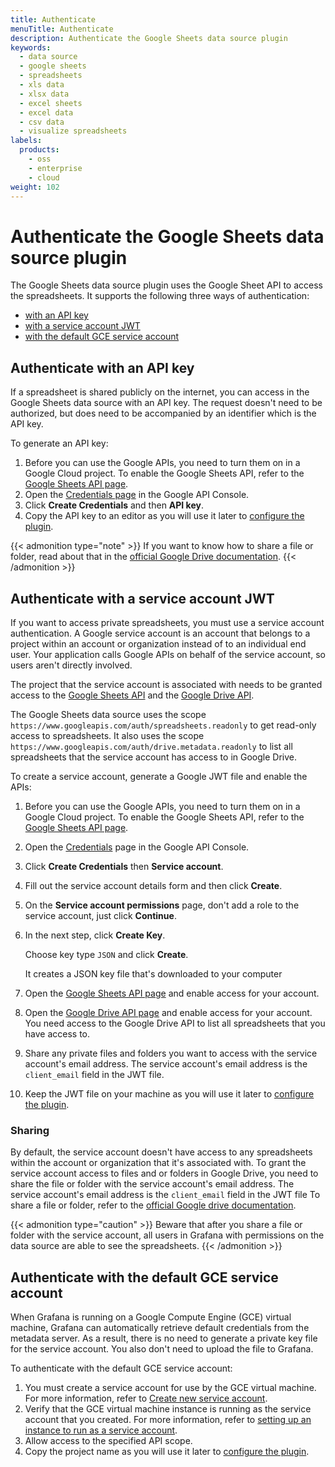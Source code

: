 ```yaml
---
title: Authenticate
menuTitle: Authenticate
description: Authenticate the Google Sheets data source plugin
keywords:
  - data source
  - google sheets
  - spreadsheets
  - xls data
  - xlsx data
  - excel sheets
  - excel data
  - csv data
  - visualize spreadsheets
labels:
  products:
    - oss
    - enterprise
    - cloud
weight: 102
---
```


# Authenticate the Google Sheets data source plugin

The Google Sheets data source plugin uses the Google Sheet API to access the spreadsheets.
It supports the following three ways of authentication:

- [with an API key](#authenticate-with-an-api-key)
- [with a service account JWT](#authenticate-with-a-service-account-jwt)
- [with the default GCE service account](#authenticate-with-the-default-gce-service-account)

## Authenticate with an API key

If a spreadsheet is shared publicly on the internet, you can access in the Google Sheets data source with an API key.
The request doesn't need to be authorized, but does need to be accompanied by an identifier which is the API key.

To generate an API key:

1. Before you can use the Google APIs, you need to turn them on in a Google Cloud project.
   To enable the Google Sheets API, refer to the [Google Sheets API page](https://console.cloud.google.com/apis/library/sheets.googleapis.com).
1. Open the [Credentials page](https://console.developers.google.com/apis/credentials) in the Google API Console.
1. Click **Create Credentials** and then **API key**.
1. Copy the API key to an editor as you will use it later to [configure the plugin](../configure/).

{{< admonition type="note" >}}
If you want to know how to share a file or folder, read about that in the [official Google Drive documentation](https://support.google.com/drive/answer/2494822?co=GENIE.Platform%3DDesktop&hl=en#share_publicly).
{{< /admonition >}}

## Authenticate with a service account JWT

If you want to access private spreadsheets, you must use a service account authentication.
A Google service account is an account that belongs to a project within an account or organization instead of to an individual end user. Your application calls Google APIs on behalf of the service account, so users aren't directly involved.

The project that the service account is associated with needs to be granted access to the [Google Sheets API](https://console.cloud.google.com/apis/library/sheets.googleapis.com?q=sheet) and the [Google Drive API](https://console.cloud.google.com/apis/library/drive.googleapis.com?q=drive).

The Google Sheets data source uses the scope `https://www.googleapis.com/auth/spreadsheets.readonly` to get read-only access to spreadsheets. It also uses the scope `https://www.googleapis.com/auth/drive.metadata.readonly` to list all spreadsheets that the service account has access to in Google Drive.

To create a service account, generate a Google JWT file and enable the APIs:

1. Before you can use the Google APIs, you need to turn them on in a Google Cloud project.
   To enable the Google Sheets API, refer to the [Google Sheets API page](https://console.cloud.google.com/apis/library/sheets.googleapis.com).
1. Open the [Credentials](https://console.developers.google.com/apis/credentials) page in the Google API Console.
1. Click **Create Credentials** then **Service account**.
1. Fill out the service account details form and then click **Create**.
1. On the **Service account permissions** page, don't add a role to the service account, just click **Continue**.
1. In the next step, click **Create Key**.

   Choose key type `JSON` and click **Create**.

   It creates a JSON key file that's downloaded to your computer

1. Open the [Google Sheets API page](https://console.cloud.google.com/apis/library/sheets.googleapis.com?q=sheet) and enable access for your account.
1. Open the [Google Drive API page](https://console.cloud.google.com/apis/library/drive.googleapis.com?q=drive) and enable access for your account.
   You need access to the Google Drive API to list all spreadsheets that you have access to.
1. Share any private files and folders you want to access with the service account's email address.
   The service account's email address is the `client_email` field in the JWT file.
1. Keep the JWT file on your machine as you will use it later to [configure the plugin](../configure/).

### Sharing

By default, the service account doesn't have access to any spreadsheets within the account or organization that it's associated with.
To grant the service account access to files and or folders in Google Drive, you need to share the file or folder with the service account's email address.
The service account's email address is the `client_email` field in the JWT file
To share a file or folder, refer to the [official Google drive documentation](https://support.google.com/drive/answer/2494822?co=GENIE.Platform%3DDesktop&hl=en#share_publicly).

{{< admonition type="caution" >}}
Beware that after you share a file or folder with the service account, all users in Grafana with permissions on the data source are able to see the spreadsheets.
{{< /admonition >}}

## Authenticate with the default GCE service account

When Grafana is running on a Google Compute Engine (GCE) virtual machine, Grafana can automatically retrieve default credentials from the metadata server.
As a result, there is no need to generate a private key file for the service account.
You also don't need to upload the file to Grafana.

To authenticate with the default GCE service account:

1. You must create a service account for use by the GCE virtual machine.
   For more information, refer to [Create new service account](https://cloud.google.com/compute/docs/access/create-enable-service-accounts-for-instances#createanewserviceaccount).
1. Verify that the GCE virtual machine instance is running as the service account that you created.
   For more information, refer to [setting up an instance to run as a service account](https://cloud.google.com/compute/docs/access/create-enable-service-accounts-for-instances#using).
1. Allow access to the specified API scope.
1. Copy the project name as you will use it later to [configure the plugin](../configure/).
